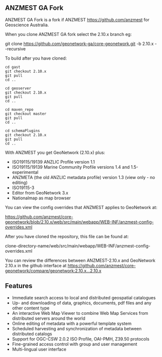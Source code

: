 ANZMEST GA Fork
---------------

ANZMEST GA Fork is a fork if ANZMEST https://github.com/anzmest for Geoscience Australia.

When you clone ANZMEST GA fork select the 2.10.x branch eg:

git clone https://github.com/geonetwork-ga/core-geonetwork.git -b 2.10.x --recursive

To build after you have cloned:

```
cd gast
git checkout 2.10.x
git pull
cd ..

cd geoserver
git checkout 2.10.x
git pull
cd ..

cd maven_repo
git checkout master
git pull
cd ..

cd schemaPlugins
git checkout 2.10.x
git pull
cd ..
```

With ANZMEST you get GeoNetwork (2.10.x) plus:

* ISO19115/19139 ANZLIC Profile version 1.1
* ISO19115/19139 Marine Community Profile versions 1.4 and 1.5-experimental
* ANZMETA (the old ANZLIC metadata profile) version 1.3 (view only - no editing)
* ISO19115-3
* Editor from GeoNetwork 3.x
* Nationalmap as map browser

You can view the config overrides that ANZMEST applies to GeoNetwork at:

https://github.com/anzmest/core-geonetwork/blob/2.10.x/web/src/main/webapp/WEB-INF/anzmest-config-overrides.xml

After you have cloned the repository, this file can be found at:

clone-directory-name/web/src/main/webapp/WEB-INF/anzmest-config-overrides.xml

You can review the differences between ANZMEST-2.10.x and GeoNetwork 2.10.x 
in the github interface at https://github.com/anzmest/core-geonetwork/compare/geonetwork:2.10.x...2.10.x

Features
--------

* Immediate search access to local and distributed geospatial catalogues
* Up- and downloading of data, graphics, documents, pdf files and any other content type
* An interactive Web Map Viewer to combine Web Map Services from distributed servers around the world
* Online editing of metadata with a powerful template system
* Scheduled harvesting and synchronization of metadata between distributed catalogs
* Support for OGC-CSW 2.0.2 ISO Profile, OAI-PMH, Z39.50 protocols
* Fine-grained access control with group and user management
* Multi-lingual user interface
